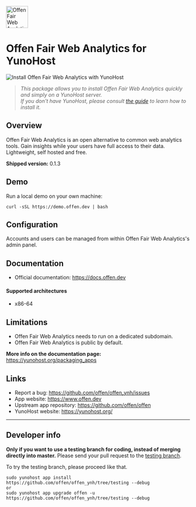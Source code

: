 <a href="https://www.offen.dev/">
  <img src="https://offen.github.io/press-kit/avatars/avatar-OFWA-header.svg" alt="Offen Fair Web Analytics logo" title="Offen Fair Web Analytics" width="60px"/>
</a>

# Offen Fair Web Analytics for YunoHost

![Install Offen Fair Web Analytics with YunoHost](https://install-app.yunohost.org/install-with-yunohost.png)

> *This package allows you to install Offen Fair Web Analytics quickly and simply on a YunoHost server.  
If you don't have YunoHost, please consult [the guide](https://yunohost.org/#/install) to learn how to install it.*

## Overview

Offen Fair Web Analytics is an open alternative to common web analytics tools.
Gain insights while your users have full access to their data.
Lightweight, self hosted and free.

**Shipped version:** 0.1.3

## Demo

Run a local demo on your own machine:

```
curl -sSL https://demo.offen.dev | bash
```

## Configuration

Accounts and users can be managed from within Offen Fair Web Analytics's admin panel.

## Documentation

 * Official documentation: https://docs.offen.dev

#### Supported architectures

* x86-64

## Limitations

* Offen Fair Web Analytics needs to run on a dedicated subdomain.
* Offen Fair Web Analytics is public by default.

**More info on the documentation page:**  
https://yunohost.org/packaging_apps

## Links

 * Report a bug: https://github.com/offen/offen_ynh/issues
 * App website: https://www.offen.dev
 * Upstream app repository: https://github.com/offen/offen
 * YunoHost website: https://yunohost.org/

---

Developer info
----------------

**Only if you want to use a testing branch for coding, instead of merging directly into master.**
Please send your pull request to the [testing branch](https://github.com/offen/offen_ynh/tree/testing).

To try the testing branch, please proceed like that.
```
sudo yunohost app install https://github.com/offen/offen_ynh/tree/testing --debug
or
sudo yunohost app upgrade offen -u https://github.com/offen/offen_ynh/tree/testing --debug
```
